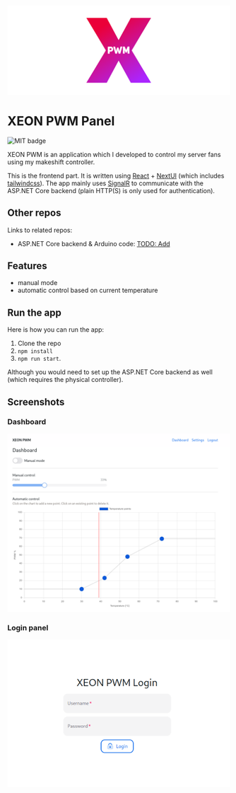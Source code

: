 ![Wide XEON PWM Logo](assets/biglogo.png)

# XEON PWM Panel
![MIT badge](https://img.shields.io/github/license/bonk-dev/xeonpwm-ui?style=flat-square)

XEON PWM is an application which I developed to control my server fans using my makeshift controller.

This is the frontend part. It is written using [React](https://react.dev) + 
[NextUI](https://nextui.org/) (which includes [tailwindcss](https://tailwindcss.com/)).
The app mainly uses [SignalR](https://github.com/dotnet/aspnetcore/tree/main/src/SignalR) 
to communicate with the ASP.NET Core backend (plain HTTP(S) is only used for authentication).

## Other repos
Links to related repos:
- ASP.NET Core backend & Arduino code: [TODO: Add](about:blank)

## Features
- manual mode
- automatic control based on current temperature

## Run the app
Here is how you can run the app:
1. Clone the repo
2. `npm install`
3. `npm run start`.

Although you would need to set up the ASP.NET Core 
backend as well (which requires the physical controller). 

## Screenshots

### Dashboard
![Dashboard](assets/dashboard.png)

### Login panel
![Login panel](assets/loginPanel.png)
